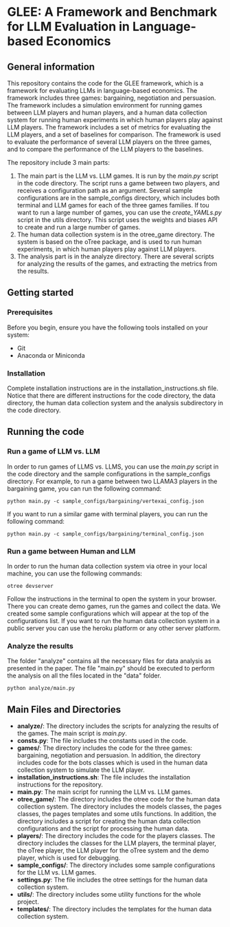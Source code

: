 # GLEE: A Framework and Benchmark for LLM Evaluation in Language-based Economics


## General information

This repository contains the code for the GLEE framework, which is a framework for evaluating LLMs in language-based economics.
The framework includes three games: bargaining, negotiation and persuasion. The framework includes a simulation environment
for running games between LLM players and human players, and a human data collection system for running human experiments
in which human players play against LLM players. The framework includes a set of metrics for evaluating the LLM players,
and a set of baselines for comparison. The framework is used to evaluate the performance of several LLM players
on the three games, and to compare the performance of the LLM players to the baselines.

The repository include 3 main parts:
1. The main part is the LLM vs. LLM games. It is run by the *main.py* script in the code directory.
The script runs a game between two players, and receives a configuration path as an argument. 
Several sample configurations are in the sample_configs directory, which includes
both terminal and LLM games for each of the three games families. If tou want to run
a large number of games, you can use the *create_YAMLs.py* script in the utils directory. This script uses the weights
and biases API to create and run a large number of games.
2. The human data collection system is in the otree_game directory. The system is based on the oTree package,
and is used to run human experiments, in which human players play against LLM players.
3. The analysis part is in the analyze directory. There are several scripts for analyzing the results of the games,
and extracting the metrics from the results.


## Getting started


### Prerequisites

Before you begin, ensure you have the following tools installed on your system:
- Git
- Anaconda or Miniconda

### Installation

Complete installation instructions are in the installation_instructions.sh file. Notice that there are 
different instructions for the code directory, the data directory, the human data collection system and the analysis subdirectory
in the code directory.

## Running the code

### Run a game of LLM vs. LLM

In order to run games of LLMS vs. LLMS, you can use the *main.py* script in the code directory and the sample configurations
in the sample_configs directory. For example, to run a game between two LLAMA3 players
in the bargaining game, you can run the following command:

```
python main.py -c sample_configs/bargaining/vertexai_config.json
```

If you want to run a similar game with terminal players, you can run the following command:

```
python main.py -c sample_configs/bargaining/terminal_config.json
```

### Run a game between Human and LLM

In order to run the human data collection system via otree in your local machine, you can use the following commands:

```
otree devserver
```

Follow the instructions in the terminal to open the system in your browser. There you can create demo games,
run the games and collect the data. We created some sample configurations which will appear at the top of the configurations list.
If you want to run the human data collection system in a public server you can use the heroku platform or any other server platform.

### Analyze the results

The folder "analyze" contains all the necessary files for data analysis as presented in the paper. 
The file "main.py" should be executed to perform the analysis on all the files located in the "data" folder.

```
python analyze/main.py
```


## Main Files and Directories

- **analyze/**: The directory includes the scripts for analyzing the results of the games. The main script is *main.py*.
- **consts.py**: The file includes the constants used in the code.
- **games/**: The directory includes the code for the three games: bargaining, negotiation and persuasion. 
In addition, the directory includes code for the bots classes which is used in the human data collection system to simulate the LLM player.
- **installation_instructions.sh**: The file includes the installation instructions for the repository.
- **main.py**: The main script for running the LLM vs. LLM games.
- **otree_game/**: The directory includes the otree code for the human data collection system. 
The directory includes the models classes, the pages classes, the pages templates and some utils functions.
In addition, the directory includes a script for creating the human data collection configurations and the script for processing the human data.
- **players/**: The directory includes the code for the players classes. The directory includes the classes for the LLM players,
the terminal player, the oTree player, the LLM player for the oTree system and the demo player, which is used for debugging.
- **sample_configs/**: The directory includes some sample configurations for the LLM vs. LLM games.
- **settings.py**: The file includes the otree settings for the human data collection system.
- **utils/**: The directory includes some utility functions for the whole project.
- **templates/**: The directory includes the templates for the human data collection system.

